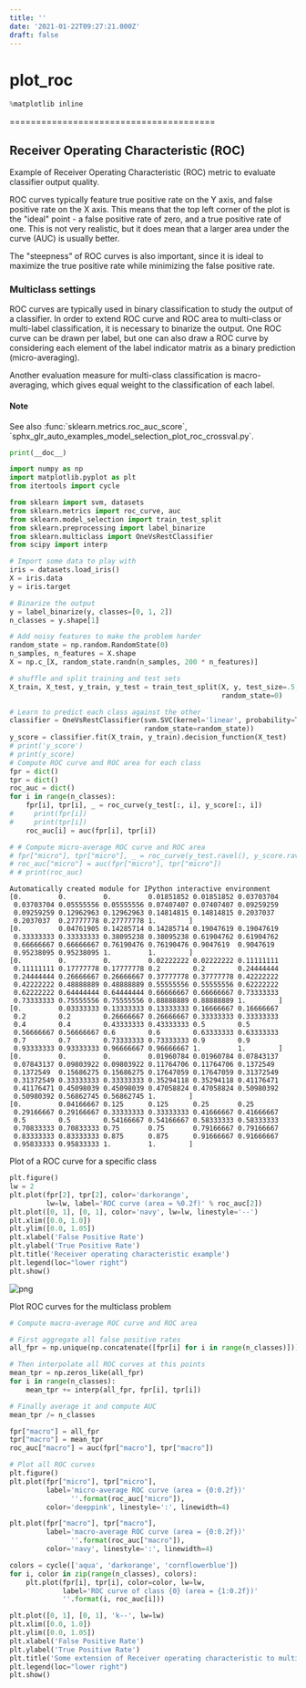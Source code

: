 ```yaml
---
title: ''
date: '2021-01-22T09:27:21.000Z'
draft: false
---
```


# plot\_roc

```python
%matplotlib inline
```

=======================================

## Receiver Operating Characteristic \(ROC\)

Example of Receiver Operating Characteristic \(ROC\) metric to evaluate classifier output quality.

ROC curves typically feature true positive rate on the Y axis, and false positive rate on the X axis. This means that the top left corner of the plot is the "ideal" point - a false positive rate of zero, and a true positive rate of one. This is not very realistic, but it does mean that a larger area under the curve \(AUC\) is usually better.

The "steepness" of ROC curves is also important, since it is ideal to maximize the true positive rate while minimizing the false positive rate.

### Multiclass settings

ROC curves are typically used in binary classification to study the output of a classifier. In order to extend ROC curve and ROC area to multi-class or multi-label classification, it is necessary to binarize the output. One ROC curve can be drawn per label, but one can also draw a ROC curve by considering each element of the label indicator matrix as a binary prediction \(micro-averaging\).

Another evaluation measure for multi-class classification is macro-averaging, which gives equal weight to the classification of each label.

#### Note

See also :func:\`sklearn.metrics.roc\_auc\_score\`, \`sphx\_glr\_auto\_examples\_model\_selection\_plot\_roc\_crossval.py\`.

```python
print(__doc__)

import numpy as np
import matplotlib.pyplot as plt
from itertools import cycle

from sklearn import svm, datasets
from sklearn.metrics import roc_curve, auc
from sklearn.model_selection import train_test_split
from sklearn.preprocessing import label_binarize
from sklearn.multiclass import OneVsRestClassifier
from scipy import interp

# Import some data to play with
iris = datasets.load_iris()
X = iris.data
y = iris.target

# Binarize the output
y = label_binarize(y, classes=[0, 1, 2])
n_classes = y.shape[1]

# Add noisy features to make the problem harder
random_state = np.random.RandomState(0)
n_samples, n_features = X.shape
X = np.c_[X, random_state.randn(n_samples, 200 * n_features)]

# shuffle and split training and test sets
X_train, X_test, y_train, y_test = train_test_split(X, y, test_size=.5,
                                                    random_state=0)

# Learn to predict each class against the other
classifier = OneVsRestClassifier(svm.SVC(kernel='linear', probability=True,
                                 random_state=random_state))
y_score = classifier.fit(X_train, y_train).decision_function(X_test)
# print('y_score')
# print(y_score)
# Compute ROC curve and ROC area for each class
fpr = dict()
tpr = dict()
roc_auc = dict()
for i in range(n_classes):
    fpr[i], tpr[i], _ = roc_curve(y_test[:, i], y_score[:, i])
#     print(fpr[i])
#     print(tpr[i])
    roc_auc[i] = auc(fpr[i], tpr[i])

# # Compute micro-average ROC curve and ROC area
# fpr["micro"], tpr["micro"], _ = roc_curve(y_test.ravel(), y_score.ravel())
# roc_auc["micro"] = auc(fpr["micro"], tpr["micro"])
# # print(roc_auc)
```

```text
Automatically created module for IPython interactive environment
[0.         0.         0.         0.01851852 0.01851852 0.03703704
 0.03703704 0.05555556 0.05555556 0.07407407 0.07407407 0.09259259
 0.09259259 0.12962963 0.12962963 0.14814815 0.14814815 0.2037037
 0.2037037  0.27777778 0.27777778 1.        ]
[0.         0.04761905 0.14285714 0.14285714 0.19047619 0.19047619
 0.33333333 0.33333333 0.38095238 0.38095238 0.61904762 0.61904762
 0.66666667 0.66666667 0.76190476 0.76190476 0.9047619  0.9047619
 0.95238095 0.95238095 1.         1.        ]
[0.         0.         0.         0.02222222 0.02222222 0.11111111
 0.11111111 0.17777778 0.17777778 0.2        0.2        0.24444444
 0.24444444 0.26666667 0.26666667 0.37777778 0.37777778 0.42222222
 0.42222222 0.48888889 0.48888889 0.55555556 0.55555556 0.62222222
 0.62222222 0.64444444 0.64444444 0.66666667 0.66666667 0.73333333
 0.73333333 0.75555556 0.75555556 0.88888889 0.88888889 1.        ]
[0.         0.03333333 0.13333333 0.13333333 0.16666667 0.16666667
 0.2        0.2        0.26666667 0.26666667 0.33333333 0.33333333
 0.4        0.4        0.43333333 0.43333333 0.5        0.5
 0.56666667 0.56666667 0.6        0.6        0.63333333 0.63333333
 0.7        0.7        0.73333333 0.73333333 0.9        0.9
 0.93333333 0.93333333 0.96666667 0.96666667 1.         1.        ]
[0.         0.         0.         0.01960784 0.01960784 0.07843137
 0.07843137 0.09803922 0.09803922 0.11764706 0.11764706 0.1372549
 0.1372549  0.15686275 0.15686275 0.17647059 0.17647059 0.31372549
 0.31372549 0.33333333 0.33333333 0.35294118 0.35294118 0.41176471
 0.41176471 0.45098039 0.45098039 0.47058824 0.47058824 0.50980392
 0.50980392 0.56862745 0.56862745 1.        ]
[0.         0.04166667 0.125      0.125      0.25       0.25
 0.29166667 0.29166667 0.33333333 0.33333333 0.41666667 0.41666667
 0.5        0.5        0.54166667 0.54166667 0.58333333 0.58333333
 0.70833333 0.70833333 0.75       0.75       0.79166667 0.79166667
 0.83333333 0.83333333 0.875      0.875      0.91666667 0.91666667
 0.95833333 0.95833333 1.         1.        ]
```

Plot of a ROC curve for a specific class

```python
plt.figure()
lw = 2
plt.plot(fpr[2], tpr[2], color='darkorange',
         lw=lw, label='ROC curve (area = %0.2f)' % roc_auc[2])
plt.plot([0, 1], [0, 1], color='navy', lw=lw, linestyle='--')
plt.xlim([0.0, 1.0])
plt.ylim([0.0, 1.05])
plt.xlabel('False Positive Rate')
plt.ylabel('True Positive Rate')
plt.title('Receiver operating characteristic example')
plt.legend(loc="lower right")
plt.show()
```

![png](https://github.com/yangchnet/Tem/tree/73198dc3a08ab7039d303be561dda4e51ef6c3b5/DL&ML/plot_roc_files/plot_roc_4_0.png)

Plot ROC curves for the multiclass problem

```python
# Compute macro-average ROC curve and ROC area

# First aggregate all false positive rates
all_fpr = np.unique(np.concatenate([fpr[i] for i in range(n_classes)]))

# Then interpolate all ROC curves at this points
mean_tpr = np.zeros_like(all_fpr)
for i in range(n_classes):
    mean_tpr += interp(all_fpr, fpr[i], tpr[i])

# Finally average it and compute AUC
mean_tpr /= n_classes

fpr["macro"] = all_fpr
tpr["macro"] = mean_tpr
roc_auc["macro"] = auc(fpr["macro"], tpr["macro"])

# Plot all ROC curves
plt.figure()
plt.plot(fpr["micro"], tpr["micro"],
         label='micro-average ROC curve (area = {0:0.2f})'
               ''.format(roc_auc["micro"]),
         color='deeppink', linestyle=':', linewidth=4)

plt.plot(fpr["macro"], tpr["macro"],
         label='macro-average ROC curve (area = {0:0.2f})'
               ''.format(roc_auc["macro"]),
         color='navy', linestyle=':', linewidth=4)

colors = cycle(['aqua', 'darkorange', 'cornflowerblue'])
for i, color in zip(range(n_classes), colors):
    plt.plot(fpr[i], tpr[i], color=color, lw=lw,
             label='ROC curve of class {0} (area = {1:0.2f})'
             ''.format(i, roc_auc[i]))

plt.plot([0, 1], [0, 1], 'k--', lw=lw)
plt.xlim([0.0, 1.0])
plt.ylim([0.0, 1.05])
plt.xlabel('False Positive Rate')
plt.ylabel('True Positive Rate')
plt.title('Some extension of Receiver operating characteristic to multi-class')
plt.legend(loc="lower right")
plt.show()
```


